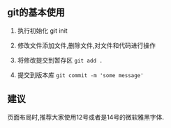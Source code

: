 ## git的基本使用

1. 执行初始化
	git init 

2. 修改文件添加文件,删除文件,对文件和代码进行操作

3. 将修改提交到暂存区
	`git add .`

4. 提交到版本库
	`git commit -m 'some message'`

## 建议
页面布局时,推荐大家使用12号或者是14号的微软雅黑字体.

## 